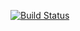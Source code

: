 [![Build Status](https://travis-ci.org/ri58-sibsutis/crypt.svg?branch=master)](https://travis-ci.org/ri58-sibsutis/crypt)
